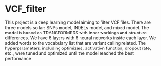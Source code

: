 # VCF_filter
This project is a deep learning model aiming to filter VCF files. There are three models so far: SNPs model, INDELs model, and mixed model. 
The model is based on TRANSFORMERS with inner workings and structure differences. 
We have 6 layers with 6 neural networks inside each layer. We added words to the vocabulary list that are variant calling related. 
The hyperparameters, including optimizers, activation function, dropout rate, etc., were tuned and optimized until the model reached the best performance

